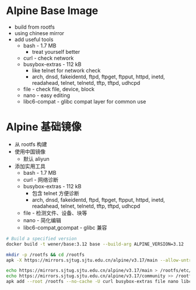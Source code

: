 # Alpine Base Image

- build from rootfs
- using chinese mirror
- add useful tools
  - bash - 1.7 MB
    - treat yourself better
  - curl - check network
  - busybox-extras - 112 kB
    - like telnet for network check
    - arch, dnsd, fakeidentd, ftpd, ftpget, ftpput, httpd, inetd, readahead, telnet, telnetd, tftp, tftpd, udhcpd
  - file - check file, device, block
  - nano - easy editing
  - libc6-compat - glibc compat layer for common use

<!-- lang:zh -->

# Alpine 基础镜像

- 从 rootfs 构建
- 使用中国镜像
  - 默认 aliyun
- 添加实用工具
  - bash - 1.7 MB
  - curl - 网络诊断
  - busybox-extras - 112 kB
    - 包含 telnet 方便诊断
    - arch, dnsd, fakeidentd, ftpd, ftpget, ftpput, httpd, inetd, readahead, telnet, telnetd, tftp, tftpd, udhcpd
  - file - 检测文件、设备、块等
  - nano - 简化编辑
  - libc6-compat,gcompat - glibc 兼容

```bash
# Build a specified version
docker build -t wener/base:3.12 base --build-arg ALPINE_VERSION=3.12
```

```bash
mkdir -p /rootfs && cd /rootfs
apk -X https://mirrors.sjtug.sjtu.edu.cn/alpine/v3.17/main --allow-untrusted --root /rootfs --initdb add alpine-base

echo https://mirrors.sjtug.sjtu.edu.cn/alpine/v3.17/main > /rootfs/etc/apk/repositories
echo https://mirrors.sjtug.sjtu.edu.cn/alpine/v3.17/community >> /rootfs/etc/apk/repositories
apk add --root /rootfs --no-cache -U curl busybox-extras file nano libc6-compat gcompat bash
```
